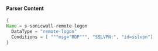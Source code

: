 #### Parser Content
```Java
{
Name = s-sonicwall-remote-logon
  DataType = "remote-logon"
  Conditions = [ """msg="RDP""", "SSLVPN:", "id=sslvpn"]
}
```